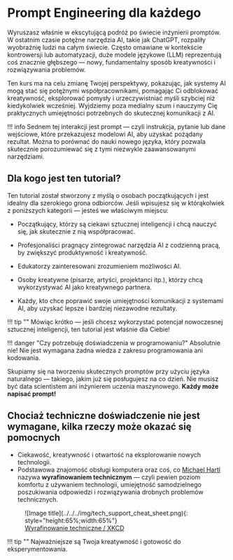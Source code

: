 # Prompt Engineering dla każdego

Wyruszasz właśnie w ekscytującą podróż po świecie inżynierii promptów. W ostatnim czasie potężne narzędzia AI, takie jak ChatGPT, rozpaliły wyobraźnię ludzi na całym świecie. Często omawiane w kontekście kontrowersji lub automatyzacji, duże modele językowe (LLM) reprezentują coś znacznie głębszego — nowy, fundamentalny sposób kreatywności i rozwiązywania problemów.

Ten kurs ma na celu zmianę Twojej perspektywy, pokazując, jak systemy AI mogą stać się potężnymi współpracownikami, pomagając Ci odblokować kreatywność, eksplorować pomysły i urzeczywistniać myśli szybciej niż kiedykolwiek wcześniej. Wyjdziemy poza medialny szum i nauczymy Cię praktycznych umiejętności potrzebnych do skutecznej komunikacji z AI.

!!! info
    Sednem tej interakcji jest prompt — czyli instrukcja, pytanie lub dane wejściowe, które przekazujesz modelowi AI, aby uzyskać pożądany rezultat. Można to porównać do nauki nowego języka, który pozwala skutecznie porozumiewać się z tymi niezwykle zaawansowanymi narzędziami.

## Dla kogo jest ten tutorial?

Ten tutorial został stworzony z myślą o osobach początkujących i jest idealny dla szerokiego grona odbiorców. Jeśli wpisujesz się w którąkolwiek z poniższych kategorii — jesteś we właściwym miejscu:

- Początkujący, którzy są ciekawi sztucznej inteligencji i chcą nauczyć się, jak skutecznie z nią współpracować.

- Profesjonaliści pragnący zintegrować narzędzia AI z codzienną pracą, by zwiększyć produktywność i kreatywność.

- Edukatorzy zainteresowani zrozumieniem możliwości AI.

- Osoby kreatywne (pisarze, artyści, projektanci itp.), którzy chcą wykorzystywać AI jako kreatywnego partnera.

- Każdy, kto chce poprawić swoje umiejętności komunikacji z systemami AI, aby uzyskać lepsze i bardziej niezawodne rezultaty.

!!! tip ""
    Mówiąc krótko — jeśli chcesz wykorzystać potencjał nowoczesnej sztucznej inteligencji, ten tutorial jest właśnie dla Ciebie!

!!! danger "Czy potrzebuję doświadczenia w programowaniu?"
    Absolutnie nie!
    Nie jest wymagana żadna wiedza z zakresu programowania ani kodowania.

Skupiamy się na tworzeniu skutecznych promptów przy użyciu języka naturalnego — takiego, jakim już się posługujesz na co dzień. Nie musisz być data scientistem ani inżynierem uczenia maszynowego. **Każdy może napisać prompt!**

## Chociaż techniczne doświadczenie nie jest wymagane, kilka rzeczy może okazać się pomocnych

- Ciekawość, kreatywność i otwartość na eksplorowanie nowych technologii.  
- Podstawowa znajomość obsługi komputera oraz coś, co [Michael Hartl](https://www.learnenough.com/ruby-tutorial#aside-technical_sophistication) nazywa **wyrafinowaniem technicznym** — czyli pewien poziom komfortu z używaniem technologii, umiejętność samodzielnego poszukiwania odpowiedzi i rozwiązywania drobnych problemów technicznych.

<figure markdown="span">
    ![Image title](../../../img/tech_support_cheat_sheet.png){: style="height:65%;width:65%"}
    <figcaption><a href="https://xkcd.com/627" target="_blank">Wyrafinowanie techniczne / XKCD</a></figcaption>
</figure>

!!! tip ""
    Najważniejsze są Twoja kreatywność i gotowość do eksperymentowania.